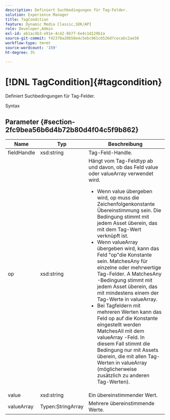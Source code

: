 ```yaml
---
description: Definiert Suchbedingungen für Tag-Felder.
solution: Experience Manager
title: TagCondition
feature: Dynamic Media Classic,SDK/API
role: Developer,Admin
exl-id: ab1ac4b3-e91e-4c42-8b77-6e4c1d129b1a
source-git-commit: f42378a20b58e4c5ebc961c6526d7cecabc2ae38
workflow-type: tm+mt
source-wordcount: '159'
ht-degree: 3%

---
```


# [!DNL TagCondition]{#tagcondition}

Definiert Suchbedingungen für Tag-Felder.

Syntax

## Parameter {#section-2fc9bea56b6d4b72b80d4f04c5f9b862}

<table id="table_04100BB8ABD84EF68B0A7CE3AD946414"> 
 <thead> 
  <tr> 
   <th colname="col1" class="entry"> Name </th> 
   <th colname="col2" class="entry"> Typ </th> 
   <th colname="col3" class="entry"> Beschreibung </th> 
  </tr> 
 </thead>
 <tbody> 
  <tr> 
   <td colname="col1"> <span class="codeph"> <span class="varname"> fieldHandle</span> </span> </td> 
   <td colname="col2"> <span class="codeph"> xsd:string</span> </td> 
   <td colname="col3"> Tag-Feld-Handle. </td> 
  </tr> 
  <tr> 
   <td colname="col1"> <span class="codeph"> <span class="varname"> op</span> </span> </td> 
   <td colname="col2"> <span class="codeph"> xsd:string</span> </td> 
   <td colname="col3">Hängt vom Tag-Feldtyp ab und davon, ob das Feld value oder valueArray verwendet wird. 
    <ul id="ul_CC0926425B094B3BB7D70CB392DBDABD">
     <li id="li_09AB923A9A8D4A71917CF59C150E4EF5">Wenn <span class="codeph"> value</span> übergeben wird, <span class="codeph"> op</span> muss die Zeichenfolgenkonstante Übereinstimmung sein. Die Bedingung stimmt mit jedem Asset überein, das mit dem Tag-Wert verknüpft ist. </li>
     <li id="li_70F18494AB6C454EB611F51F16C19FAD">Wenn <span class="codeph"> valueArray</span> übergeben wird, kann das Feld "op"die Konstante sein. <span class="codeph"> MatchesAny</span> für einzelne oder mehrwertige Tag-Felder. A <span class="codeph"> MatchesAny</span> -Bedingung stimmt mit jedem Asset überein, das mit mindestens einem der Tag-Werte in <span class="codeph"> valueArray</span>. </li>
     <li id="li_0B25542D7E964B26B15591C45D5C66D0">Bei Tagfeldern mit mehreren Werten kann das Feld op auf die Konstante eingestellt werden <span class="codeph"> MatchesAll</span> mit dem <span class="codeph"> valueArray</span> -Feld. In diesem Fall stimmt die Bedingung nur mit Assets überein, die mit allen Tag-Werten in <span class="codeph"> valueArray</span> (möglicherweise zusätzlich zu anderen Tag-Werten). </li>
    </ul></td> 
  </tr> 
  <tr> 
   <td colname="col1"> <span class="codeph"> <span class="varname"> value</span> </span> </td> 
   <td colname="col2"> <span class="codeph"> xsd:string</span> </td> 
   <td colname="col3"> Ein übereinstimmender Wert. </td> 
  </tr> 
  <tr> 
   <td colname="col1"> <span class="codeph"> <span class="varname"> valueArray</span> </span> </td> 
   <td colname="col2"> <span class="codeph"> Typen:StringArray</span> </td> 
   <td colname="col3"> Mehrere übereinstimmende Werte. </td> 
  </tr> 
 </tbody> 
</table>
